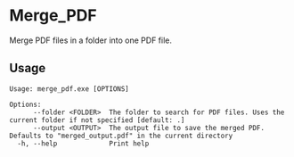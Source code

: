 # Merge_PDF
Merge PDF files in a folder into one PDF file.

## Usage
```shell
Usage: merge_pdf.exe [OPTIONS]

Options:
      --folder <FOLDER>  The folder to search for PDF files. Uses the current folder if not specified [default: .]
      --output <OUTPUT>  The output file to save the merged PDF. Defaults to "merged_output.pdf" in the current directory
  -h, --help             Print help
```

